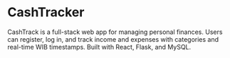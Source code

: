 # CashTracker
CashTrack is a full-stack web app for managing personal finances. Users can register, log in, and track income and expenses with categories and real-time WIB timestamps. Built with React, Flask, and MySQL.
